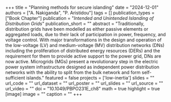 +++
title = "Planning methods for secure islanding"
date = "2024-12-01"
authors = ["A. Nakiganda", "P. Aristidou"]
tags = []
publication_types = ["Book Chapter"]
publication = "_Intended and Unintended Islanding of Distribution Grids_"
publication_short = ""
abstract = "Traditionally, distribution grids have been modelled as either passive elements or aggregated loads, due to their lack of participation in power, frequency, and voltage control. With major transformations in the design and operation of the low-voltage (LV) and medium-voltage (MV) distribution networks (DNs) including the proliferation of distributed energy resources (DERs) and the requirement for them to provide active support to the power grid, DNs are now active. Microgrids (MGs) present a revolutionary step in the electric power system infrastructure designed as independent power distribution networks with the ability to split from the bulk network and form self-sufficient islands."
featured = false
projects = ['low-inertia']
slides = ""
url_code = ""
url_dataset = ""
url_poster = ""
url_slides = ""
url_source = ""
url_video = ""
doi = "10.1049/PBPO231E_ch8"
math = true
highlight = true
[image]
image = ""
caption = ""
+++

